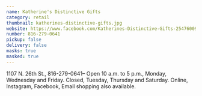 ```yaml
---
name: Katherine's Distinctive Gifts
category: retail
thumbnail: katherines-distinctive-gifts.jpg
website: https://www.facebook.com/Katherines-Distinctive-Gifts-254760094709769/
number: 816-279-0641
pickup: false
delivery: false
masks: true
masked: true
---
```

1107 N. 26th St., 816-279-0641– Open 10 a.m. to 5 p.m., Monday, Wednesday and Friday. Closed, Tuesday, Thursday and Saturday. Online, Instagram, Facebook, Email shopping also available.